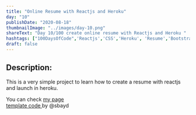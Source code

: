 ```yaml
---
title: "Online Resume with Reactjs and Heroku"
day: "10"
publishDate: "2020-08-18"
thumbnailImage: "../images/day-10.png"
shareText: "Day 10/100 create online resume with Reactjs and Heroku "
hashtags: ["100DaysOfCode",'Reactjs','CSS','Heroku', 'Resume','Bootstrap', 'Theme-Xiaoying Riley-Orbit Theme', 'FontAwesome'  ]
draft: false
---
```


## Description:

This is a very simple project to learn how to create a resume with reactjs and launch in heroku.  

You can check <a href="https://lizandrocv.herokuapp.com/" target="_blank"> my page </a>    
 <a href="https://github.com/sbayd/react-cv-template" target="_blank"> template code </a> by @sbayd    